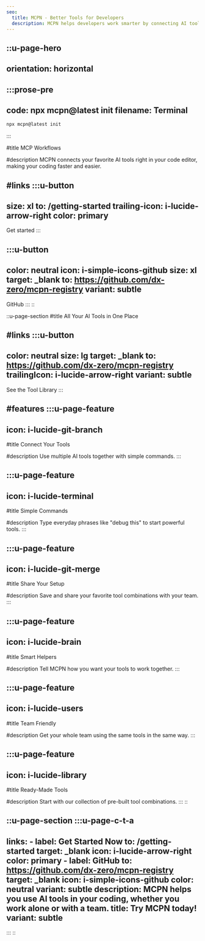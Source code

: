 ```yaml
---
seo:
  title: MCPN - Better Tools for Developers
  description: MCPN helps developers work smarter by connecting AI tools right in your code editor.
---
```


::u-page-hero
---
orientation: horizontal
---
  :::prose-pre
  ---
  code: npx mcpn@latest init
  filename: Terminal
  ---
  ```bash
  npx mcpn@latest init
  ```
  :::

#title
MCP Workflows

#description
MCPN connects your favorite AI tools right in your code editor, making your coding faster and easier.

#links
  :::u-button
  ---
  size: xl
  to: /getting-started
  trailing-icon: i-lucide-arrow-right
  color: primary
  ---
  Get started
  :::

  :::u-button
  ---
  color: neutral
  icon: i-simple-icons-github
  size: xl
  target: _blank
  to: https://github.com/dx-zero/mcpn-registry
  variant: subtle
  ---
  GitHub
  :::
::

::u-page-section
#title
All Your AI Tools in One Place

#links
  :::u-button
  ---
  color: neutral
  size: lg
  target: _blank
  to: https://github.com/dx-zero/mcpn-registry
  trailingIcon: i-lucide-arrow-right
  variant: subtle
  ---
  See the Tool Library
  :::

#features
  :::u-page-feature
  ---
  icon: i-lucide-git-branch
  ---
  #title
  Connect Your Tools
  
  #description
  Use multiple AI tools together with simple commands.
  :::

  :::u-page-feature
  ---
  icon: i-lucide-terminal
  ---
  #title
  Simple Commands
  
  #description
  Type everyday phrases like "debug this" to start powerful tools.
  :::

  :::u-page-feature
  ---
  icon: i-lucide-git-merge
  ---
  #title
  Share Your Setup
  
  #description
  Save and share your favorite tool combinations with your team.
  :::

  :::u-page-feature
  ---
  icon: i-lucide-brain
  ---
  #title
  Smart Helpers
  
  #description
  Tell MCPN how you want your tools to work together.
  :::

  :::u-page-feature
  ---
  icon: i-lucide-users
  ---
  #title
  Team Friendly
  
  #description
  Get your whole team using the same tools in the same way.
  :::

  :::u-page-feature
  ---
  icon: i-lucide-library
  ---
  #title
  Ready-Made Tools
  
  #description
  Start with our collection of pre-built tool combinations.
  :::
::

::u-page-section
  :::u-page-c-t-a
  ---
  links:
    - label: Get Started Now
      to: /getting-started
      target: _blank
      icon: i-lucide-arrow-right
      color: primary
    - label: GitHub
      to: https://github.com/dx-zero/mcpn-registry
      target: _blank
      icon: i-simple-icons-github
      color: neutral
      variant: subtle
  description: MCPN helps you use AI tools in your coding, whether you work alone or with a team.
  title: Try MCPN today!
  variant: subtle
  ---
  :::
::
